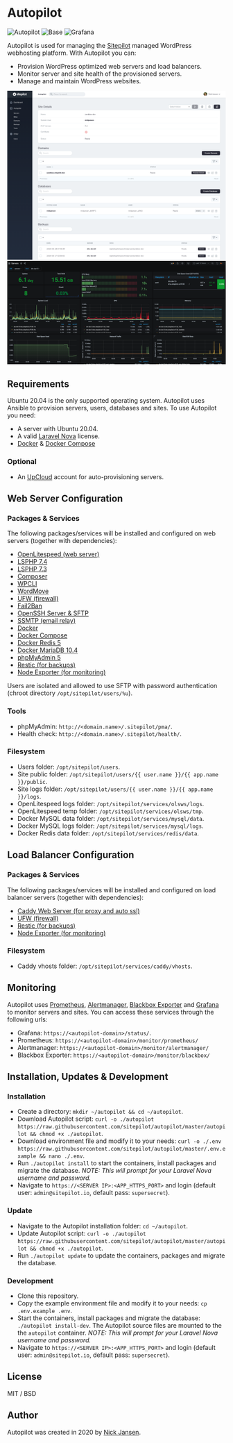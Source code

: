 # Autopilot

![Autopilot](https://github.com/sitepilot/autopilot/workflows/build-autopilot/badge.svg?branch=master)
![Base](https://github.com/sitepilot/autopilot/workflows/build-base/badge.svg?branch=master)
![Grafana](https://github.com/sitepilot/autopilot/workflows/build-grafana/badge.svg?branch=master)

Autopilot is used for managing the [Sitepilot](https://sitepilot.io) managed WordPress webhosting platform. With Autopilot you can:

* Provision WordPress optimized web servers and load balancers.
* Monitor server and site health of the provisioned servers.
* Manage and maintain WordPress websites.

![screenshot](screenshot.png)
![screenshot](screenshot-status.png)

## Requirements

Ubuntu 20.04 is the only supported operating system. Autopilot uses Ansible to provision servers, users, databases and sites. To use Autopilot you need:

* A server with Ubuntu 20.04.
* A valid [Laravel Nova](https://nova.laravel.com/) license.
* [Docker](https://www.docker.com/) & [Docker Compose](https://docs.docker.com/compose/install/)

### Optional
* An [UpCloud]([https://](https://upcloud.com/signup/?promo=HGMAN9)) account for auto-provisioning servers.
 
## Web Server Configuration

### Packages & Services

The following packages/services will be installed and configured on web servers (together with dependencies):

* [OpenLitespeed (web server)](https://www.litespeedtech.com/open-source/openlitespeed)
* [LSPHP 7.4](https://www.litespeedtech.com/open-source/litespeed-sapi/php)
* [LSPHP 7.3](https://www.litespeedtech.com/open-source/litespeed-sapi/php)
* [Composer](https://getcomposer.org/)
* [WPCLI](https://wp-cli.org/)
* [WordMove](https://github.com/welaika/wordmove)
* [UFW (firewall)](https://help.ubuntu.com/community/UFW)
* [Fail2Ban](https://en.wikipedia.org/wiki/Fail2ban)
* [OpenSSH Server & SFTP](https://www.openssh.com/)
* [SSMTP (email relay)](https://wiki.archlinux.org/index.php/SSMTP)
* [Docker](https://www.docker.com/)
* [Docker Compose](https://hub.docker.com/_/redis/)
* [Docker Redis 5](https://redis.io/)
* [Docker MariaDB 10.4](https://hub.docker.com/_/mariadb)
* [phpMyAdmin 5](https://www.phpmyadmin.net/)
* [Restic (for backups)](https://restic.net/)
* [Node Exporter (for monitoring)](https://prometheus.io/docs/guides/node-exporter/)

Users are isolated and allowed to use SFTP with password authentication (chroot directory `/opt/sitepilot/users/%u`).

### Tools

* phpMyAdmin: `http://<domain.name>/.sitepilot/pma/`.
* Health check: `http://<domain.name>/.sitepilot/health/`.

### Filesystem

* Users folder: `/opt/sitepilot/users`.
* Site public folder: `/opt/sitepilot/users/{{ user.name }}/{{ app.name }}/public`.
* Site logs folder: `/opt/sitepilot/users/{{ user.name }}/{{ app.name }}/logs`.
* OpenLitespeed logs folder: `/opt/sitepilot/services/olsws/logs`.
* OpenLitespeed temp folder: `/opt/sitepilot/services/olsws/tmp`.
* Docker MySQL data folder: `/opt/sitepilot/services/mysql/data`.
* Docker MySQL logs folder: `/opt/sitepilot/services/mysql/logs`.
* Docker Redis data folder: `/opt/sitepilot/services/redis/data`.

## Load Balancer Configuration

### Packages & Services

The following packages/services will be installed and configured on load balancer servers (together with dependencies):

* [Caddy Web Server (for proxy and auto ssl)](https://caddyserver.com/)
* [UFW (firewall)](https://help.ubuntu.com/community/UFW)
* [Restic (for backups)](https://restic.net/)
* [Node Exporter (for monitoring)](https://prometheus.io/docs/guides/node-exporter/)

### Filesystem

* Caddy vhosts folder: `/opt/sitepilot/services/caddy/vhosts`.

## Monitoring

Autopilot uses [Prometheus](https://prometheus.io/), [Alertmanager](https://prometheus.io/docs/alerting/latest/alertmanager/), [Blackbox Exporter](https://github.com/prometheus/blackbox_exporter) and [Grafana](https://grafana.com/) to monitor servers and sites. You can access these services through the following urls:

* Grafana: `https://<autopilot-domain>/status/`.
* Prometheus: `https://<autopilot-domain>/monitor/prometheus/`
* Alertmanager: `https://<autopilot-domain>/monitor/alertmanager/`
* Blackbox Exporter: `https://<autopilot-domain>/monitor/blackbox/`

## Installation, Updates & Development

### Installation

* Create a directory: `mkdir ~/autopilot && cd ~/autopilot`.
* Download Autopilot script: `curl -o ./autopilot https://raw.githubusercontent.com/sitepilot/autopilot/master/autopilot && chmod +x ./autopilot`.
* Download environment file and modify it to your needs: `curl -o ./.env https://raw.githubusercontent.com/sitepilot/autopilot/master/.env.example && nano ./.env`.
* Run `./autopilot install` to start the containers, install packages and migrate the database. *NOTE: This will prompt for your Laravel Nova username and password.*
* Navigate to `https://<SERVER IP>:<APP_HTTPS_PORT>` and login (default user: `admin@sitepilot.io`, default pass: `supersecret`).

### Update

* Navigate to the Autopilot installation folder: `cd ~/autopilot`.
* Update Autopilot script: `curl -o ./autopilot https://raw.githubusercontent.com/sitepilot/autopilot/master/autopilot && chmod +x ./autopilot`.
* Run `./autopilot update` to update the containers, packages and migrate the database.

### Development

* Clone this repository.
* Copy the example environment file and modify it to your needs: `cp .env.example .env`.
* Start the containers, install packages and migrate the database: `./autopilot install-dev`. The Autopilot source files are mounted to the the `autopilot` container. *NOTE: This will prompt for your Laravel Nova username and password.*
* Navigate to `https://<SERVER IP>:<APP_HTTPS_PORT>` and login (default user: `admin@sitepilot.io`, default pass: `supersecret`).

## License

MIT / BSD

## Author

Autopilot was created in 2020 by [Nick Jansen](https://nbejansen.com/).